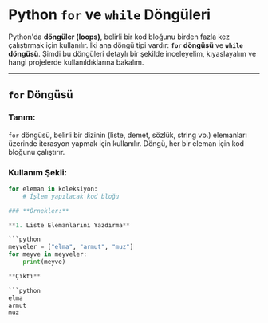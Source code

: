 # Python `for` ve `while` Döngüleri

Python'da **döngüler (loops)**, belirli bir kod bloğunu birden fazla kez çalıştırmak için kullanılır. İki ana döngü tipi vardır: **`for` döngüsü** ve **`while` döngüsü**. Şimdi bu döngüleri detaylı bir şekilde inceleyelim, kıyaslayalım ve hangi projelerde kullanıldıklarına bakalım.

---

## **`for` Döngüsü**

### **Tanım:**

`for` döngüsü, belirli bir dizinin (liste, demet, sözlük, string vb.) elemanları üzerinde iterasyon yapmak için kullanılır. Döngü, her bir eleman için kod bloğunu çalıştırır.

### **Kullanım Şekli:**

```python
for eleman in koleksiyon:
    # İşlem yapılacak kod bloğu

### **Örnekler:**

**1. Liste Elemanlarını Yazdırma**

```python
meyveler = ["elma", "armut", "muz"]
for meyve in meyveler:
    print(meyve)

**Çıktı**

```python
elma
armut
muz
